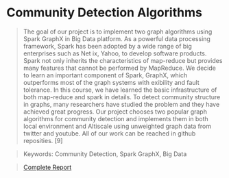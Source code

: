 # Community Detection Algorithms

> The goal of our project is to implement two graph algorithms
using Spark GraphX in Big Data platform. As a powerful
data processing framework, Spark has been adopted by a
wide range of big enterprises such as Net
ix, Yahoo, to develop
software products. Spark not only inherits the characteristics
of map-reduce but provides many features that
cannot be performed by MapReduce. We decide to learn
an important component of Spark, GraphX, which outperforms
most of the graph systems with 
exibility and fault
tolerance. In this course, we have learned the basic infrastructure
of both map-reduce and spark in details. To detect
community structure in graphs, many researchers have studied
the problem and they have achieved great progress. Our
project chooses two popular graph algorithms for community
detection and implements them in both local environment
and Altiscale using unweighted graph data from twitter and
youtube. All of our work can be reached in github reposities.
[9]

> Keywords: Community Detection, Spark GraphX, Big Data

> [Complete Report](https://github.com/lwdai/bigdata2017w-project/blob/568aa046349c29dd5d558e8e411f2e44590a9ab9/Report.pdf)
